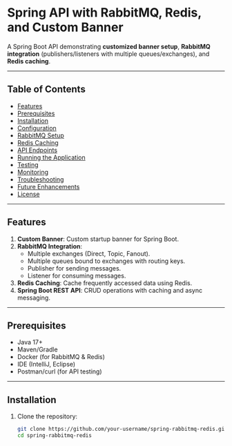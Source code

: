 # Spring API with RabbitMQ, Redis, and Custom Banner

A Spring Boot API demonstrating **customized banner setup**, **RabbitMQ integration** (publishers/listeners with multiple queues/exchanges), and **Redis caching**.

---

## Table of Contents
- [Features](#features)
- [Prerequisites](#prerequisites)
- [Installation](#installation)
- [Configuration](#configuration)
- [RabbitMQ Setup](#rabbitmq-configuration)
- [Redis Caching](#redis-caching)
- [API Endpoints](#api-endpoints)
- [Running the Application](#running-the-application)
- [Testing](#testing)
- [Monitoring](#monitoring)
- [Troubleshooting](#troubleshooting)
- [Future Enhancements](#future-enhancements)
- [License](#license)

---

## Features
1. **Custom Banner**: Custom startup banner for Spring Boot.
2. **RabbitMQ Integration**:
   - Multiple exchanges (Direct, Topic, Fanout).
   - Multiple queues bound to exchanges with routing keys.
   - Publisher for sending messages.
   - Listener for consuming messages.
3. **Redis Caching**: Cache frequently accessed data using Redis.
4. **Spring Boot REST API**: CRUD operations with caching and async messaging.

---

## Prerequisites
- Java 17+
- Maven/Gradle
- Docker (for RabbitMQ & Redis)
- IDE (IntelliJ, Eclipse)
- Postman/curl (for API testing)

---

## Installation
1. Clone the repository:
   ```bash
   git clone https://github.com/your-username/spring-rabbitmq-redis.git
   cd spring-rabbitmq-redis
